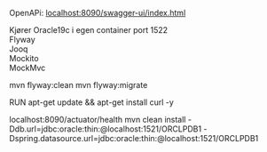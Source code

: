 OpenAPi:  <a href="localhost:8090/swagger-ui/index.html">localhost:8090/swagger-ui/index.html</a> <br>


Kjører Oracle19c i egen container port 1522<br>
Flyway<br>
Jooq<br>
Mockito<br>
MockMvc<Br>

mvn flyway:clean 
mvn flyway:migrate
 
RUN apt-get update && apt-get install curl -y

localhost:8090/actuator/health 
mvn clean install -Ddb.url=jdbc:oracle:thin:@localhost:1521/ORCLPDB1 -Dspring.datasource.url=jdbc:oracle:thin:@localhost:1521/ORCLPDB1 